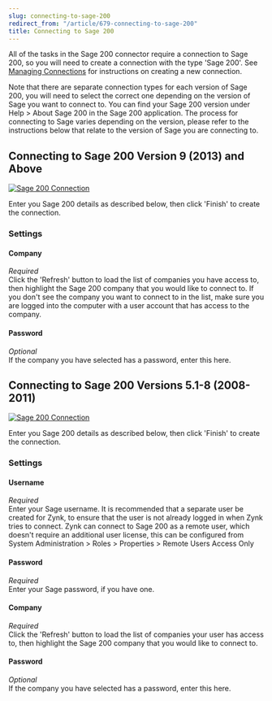 ```yaml
---
slug: connecting-to-sage-200
redirect_from: "/article/679-connecting-to-sage-200"
title: Connecting to Sage 200
---
```

All of the tasks in the Sage 200 connector require a connection to Sage 200, so you will need to create a connection with the type 'Sage 200'. See [Managing Connections](managing-connections) for instructions on creating a new connection.

Note that there are separate connection types for each version of Sage 200, you will need to select the correct one depending on the version of Sage you want to connect to. You can find your Sage 200 version under Help > About Sage 200 in the Sage 200 application. The process for connecting to Sage varies depending on the version, please refer to the instructions below that relate to the version of Sage you are connecting to.

## Connecting to Sage 200 Version 9 (2013) and Above

[![Sage 200 Connection](http://www.zynk.com/images/v2/sage_200_connection_v11.png)](http://www.zynk.com/images/v2/sage_200_connection_v11.png)

Enter you Sage 200 details as described below, then click 'Finish' to create the connection.

### Settings
#### Company
_Required_  
Click the 'Refresh' button to load the list of companies you have access to, then highlight the Sage 200 company that you would like to connect to. If you don't see the company you want to connect to in the list, make sure you are logged into the computer with a user account that has access to the company.	  

#### Password
_Optional_  
If the company you have selected has a password, enter this here.

## Connecting to Sage 200 Versions 5.1-8 (2008-2011)

[![Sage 200 Connection](http://www.zynk.com/images/v2/sage_200_connection.png)](http://www.zynk.com/images/v2/sage_200_connection.png)

Enter you Sage 200 details as described below, then click 'Finish' to create the connection.

### Settings
#### Username
_Required_  
Enter your Sage username. It is recommended that a separate user be created for Zynk, to ensure that the user is not already logged in when Zynk tries to connect. Zynk can connect to Sage 200 as a remote user, which doesn't require an additional user license, this can be configured from System Administration > Roles > Properties > Remote Users Access Only

#### Password
_Required_  
Enter your Sage password, if you have one.

#### Company
_Required_  
Click the 'Refresh' button to load the list of companies your user has access to, then highlight the Sage 200 company that you would like to connect to.

#### Password
_Optional_  
If the company you have selected has a password, enter this here.